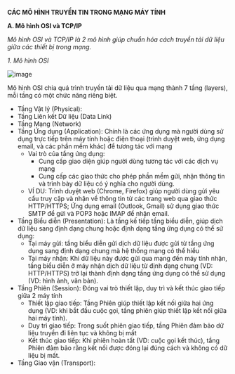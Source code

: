 **CÁC MÔ HÌNH TRUYỀN TIN TRONG MẠNG MÁY TÍNH**

**A. Mô hình OSI và TCP/IP**

*Mô hình OSI và TCP/IP là 2 mô hình giúp chuẩn hóa cách truyền tải dữ liệu giữa các thiết bị trong mạng.*

*1. Mô hình OSI*

  ![image](https://github.com/user-attachments/assets/94f81852-11b8-43ff-8612-5045f37d28b4)

Mô hình OSI chia quá trình truyền tải dữ liệu qua mạng thành 7 tầng (layers), mỗi tầng có một chức năng riêng biệt.
- Tầng Vật lý (Physical):
- Tầng Liên kết Dữ liệu (Data Link)
- Tầng Mạng (Network)
- Tầng Ứng dụng (Application): Chính là các ứng dụng mà người dùng sử dụng trực tiếp trên máy tính hoặc điện thoại (trình duyệt web, ứng dụng email, và các phần mềm khác) để tương tác với mạng 
  - Vai trò của tầng ứng dụng:
    - Cung cấp giao diện giúp người dùng tương tác với các dịch vụ mạng
    - Cung cấp các giao thức cho phép phần mềm gửi, nhận thông tin và trình bày dữ liệu có ý nghĩa cho người dùng.
  - VÍ DU: Trình duyệt web (Chrome, Firefox) giúp người dùng gửi yêu cầu truy cập và nhận về thông tin từ các trang web qua giao thức HTTP/HTTPS; Ứng dụng email (Outlook, Gmail) sử dụng giao thức SMTP để gửi và POP3 hoặc IMAP để nhận email.
- Tầng Biểu diễn (Presentation): Là tầng kế tiếp tầng biểu diễn, giúp dịch dữ liệu sang định dạng chung hoặc định dạng tầng ứng dụng có thể sử dụng:
  - Tại máy gửi: tầng biểu diễn gửi dịch dữ liệu được gửi từ tầng ứng dụng sang định dạng chung mà hệ thống mạng có thể hiểu
  - Tại máy nhận: Khi dữ liệu này được gửi qua mạng đến máy tính nhận, tầng biểu diễn ở máy nhận dịch dữ liệu từ định dạng chung (VD: HTTP/HTTPS) trở lại thành định dạng tầng ứng dụng có thể sử dụng (VD: hình ảnh, văn bản).
- Tầng Phiên (Session): Đóng vai trò thiết lập, duy trì và kết thúc giao tiếp giữa 2 máy tính
  - Thiết lập giao tiếp: Tầng Phiên giúp thiết lập kết nối giữa hai ứng dụng (VD: khi bắt đầu cuộc gọi, tầng phiên giúp thiết lập kết nối giữa hai máy tính).
  - Duy trì giao tiếp: Trong suốt phiên giao tiếp, tầng Phiên đảm bảo dữ liệu truyền đi liên tục và không bị mất
  - Kết thúc giao tiếp: Khi phiên hoàn tất (VD: cuộc gọi kết thúc), tầng Phiên đảm bảo rằng kết nối được đóng lại đúng cách và không có dữ liệu bị mất.
- Tầng Giao vận (Transport): 



  
